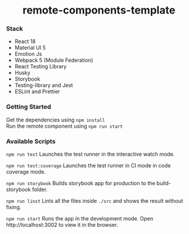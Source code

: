 <h1 align="center">
  remote-components-template
</h1>

### Stack
-  React 18
-  Material UI 5
-  Emotion Js
-  Webpack 5 (Module Federation)
-  React Testing Library
-  Husky
-  Storybook
-  Testing-library and Jest
-  ESLint and Prettier

### Getting Started

  Get the dependencies using `npm install` <br>
  Run the remote component using `npm run start`
  
### Available Scripts

`npm run test`
Launches the test runner in the interactive watch mode.

`npm run test:coverage`
Launches the test runner in CI mode in code coverage mode.

`npm run storybook`
Builds storybook app for production to the build-storybook folder.

`npm run linst`
Lints all the files inside `./src` and shows the result without fixing.

`npm run start`
Runs the app in the development mode. Open http://localhost:3002 to view it in the browser.
